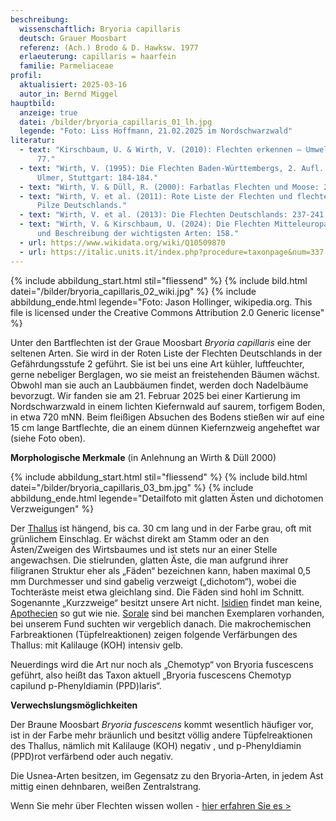 ```yaml
---
beschreibung:
  wissenschaftlich: Bryoria capillaris
  deutsch: Grauer Moosbart
  referenz: (Ach.) Brodo & D. Hawksw. 1977
  erlaeuterung: capillaris = haarfein
  familie: Parmeliaceae
profil:
  aktualisiert: 2025-03-16
  autor_in: Bernd Miggel
hauptbild:
  anzeige: true
  datei: /bilder/bryoria_capillaris_01_lh.jpg
  legende: "Foto: Liss Hoffmann, 21.02.2025 im Nordschwarzwald"
literatur:
  - text: "Kirschbaum, U. & Wirth, V. (2010): Flechten erkennen – Umwelt bewerten:
      77."
  - text: "Wirth, V. (1995): Die Flechten Baden-Württembergs, 2. Aufl., 1006 S.;
      Ulmer, Stuttgart: 184-184."
  - text: "Wirth, V. & Düll, R. (2000): Farbatlas Flechten und Moose: 24."
  - text: "Wirth, V. et al. (2011): Rote Liste der Flechten und flechtenbewohnende
      Pilze Deutschlands."
  - text: "Wirth, V. et al. (2013): Die Flechten Deutschlands: 237-241."
  - text: "Wirth, V. & Kirschbaum, U. (2024): Die Flechten Mitteleuropas. Bestimmung
      und Beschreibung der wichtigsten Arten: 158."
  - url: https://www.wikidata.org/wiki/Q10509870
  - url: https://italic.units.it/index.php?procedure=taxonpage&num=337
---
```

{% include abbildung_start.html stil="fliessend" %}
{% include bild.html datei="/bilder/bryoria_capillaris_02_wiki.jpg" %}
{% include abbildung_ende.html legende="Foto: Jason Hollinger, wikipedia.org. This file is licensed under the Creative Commons Attribution 2.0 Generic license" %}

Unter den Bartflechten ist der Graue Moosbart *Bryoria capillaris* eine der seltenen Arten.
Sie wird in der Roten Liste der Flechten Deutschlands in der Gefährdungsstufe 2 geführt. Sie ist bei uns eine Art kühler, luftfeuchter, gerne nebeliger Berglagen, wo sie meist an freistehenden Bäumen wächst. Obwohl man sie auch an Laubbäumen findet, werden doch Nadelbäume bevorzugt.
Wir fanden sie am 21. Februar 2025 bei einer Kartierung im Nordschwarzwald in einem lichten Kiefernwald auf saurem, torfigem Boden, in etwa 720 mNN.  Beim fleißigen Absuchen des Bodens stießen wir auf eine 15 cm lange Bartflechte, die an einem dünnen Kiefernzweig angeheftet war (siehe Foto oben).

<div style="clear:  both"></div>


**Morphologische Merkmale** (in Anlehnung an Wirth & Düll 2000)

{% include abbildung_start.html stil="fliessend" %}
{% include bild.html datei="/bilder/bryoria_capillaris_03_bm.jpg" %}
{% include abbildung_ende.html legende="Detailfoto mit glatten Ästen und dichotomen Verzweigungen" %}

Der [Thallus](Thallus"Glossar") ist hängend, bis ca. 30 cm lang und in der Farbe grau, oft mit grünlichem Einschlag. Er wächst direkt am Stamm oder an den Ästen/Zweigen des Wirtsbaumes und ist stets nur an einer Stelle angewachsen. Die stielrunden, glatten Äste, die man aufgrund ihrer filigranen Struktur eher als „Fäden“ bezeichnen kann, haben maximal 0,5 mm Durchmesser und sind gabelig verzweigt („dichotom“), wobei die Tochteräste meist etwa gleichlang sind. Die Fäden sind hohl im Schnitt. Sogenannte „Kurzzweige“ besitzt unsere Art nicht.
[Isidien](Isidien"Glossar") findet man keine, [Apothecien](Apothecien "Glossar") so gut wie nie. [Sorale](Sorale"Glossar") sind bei manchen Exemplaren vorhanden, bei unserem Fund suchten wir vergeblich danach.
Die makrochemischen Farbreaktionen (Tüpfelreaktionen) zeigen folgende Verfärbungen des Thallus: mit Kalilauge (KOH) intensiv gelb.

Neuerdings wird die Art nur noch als „Chemotyp“ von Bryoria fuscescens geführt, also heißt das Taxon aktuell „Bryoria fuscescens Chemotyp capilund p-Phenyldiamin (PPD)laris“.

**Verwechslungsmöglichkeiten**

Der Braune Moosbart *Bryoria fuscescens* kommt wesentlich häufiger vor, ist in der Farbe mehr bräunlich und besitzt völlig andere Tüpfelreaktionen des Thallus, nämlich mit Kalilauge (KOH) negativ , und p-Phenyldiamin (PPD)rot verfärbend  oder auch negativ.

Die Usnea-Arten besitzen, im Gegensatz zu den Bryoria-Arten, in jedem Ast mittig einen dehnbaren, weißen Zentralstrang.

Wenn Sie mehr über Flechten wissen wollen - [hier erfahren Sie es >](/verwandt/flechten)